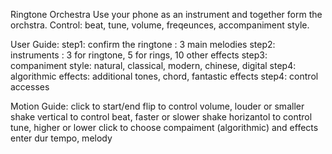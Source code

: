 Ringtone Orchestra
Use your phone as an instrument and together form the orchstra.
Control: beat, tune, volume, freqeunces, accompaniment style.

User Guide:
step1: confirm the ringtone : 3 main melodies
step2: instruments : 3 for ringtone, 5 for rings, 10 other effects
step3: companiment style: natural, classical, modern, chinese, digital
step4: algorithmic effects: additional tones, chord, fantastic effects
step4: control accesses

Motion Guide:
click to start/end
flip to control volume, louder or smaller
shake vertical to control beat, faster or slower
shake horizantol to control tune, higher or lower
click to choose compaiment (algorithmic) and effects
   enter dur tempo, melody
